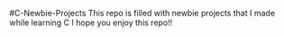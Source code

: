 #C-Newbie-Projects
This repo is filled with newbie projects that I made while learning C
I hope you enjoy this repo!!
